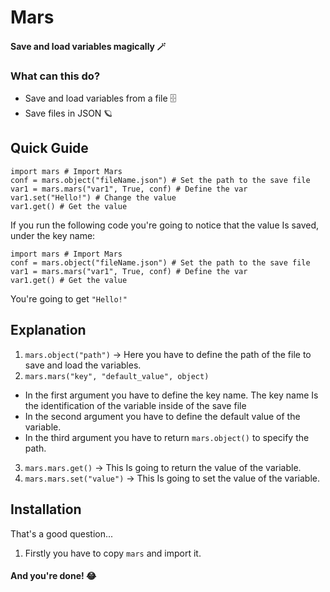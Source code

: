 # Mars
#### Save and load variables magically 🪄

### What can this do?
- Save and load variables from a file 🗄
- Save files in JSON 🪐

## Quick Guide
```
import mars # Import Mars
conf = mars.object("fileName.json") # Set the path to the save file
var1 = mars.mars("var1", True, conf) # Define the var
var1.set("Hello!") # Change the value
var1.get() # Get the value
```
If you run the following code you're going to notice that the value Is saved, under the key name:

```
import mars # Import Mars
conf = mars.object("fileName.json") # Set the path to the save file
var1 = mars.mars("var1", True, conf) # Define the var
var1.get() # Get the value
```
You're going to get `"Hello!"`

## Explanation
1. `mars.object("path")` -> Here you have to define the path of the file to save and load the variables.
2. `mars.mars("key", "default_value", object)`
- In the first argument you have to define the key name. The key name Is the identification of the variable inside of the save file
- In the second argument you have to define the default value of the variable.
- In the third argument you have to return `mars.object()` to specify the path.
3. `mars.mars.get()` -> This Is going to return the value of the variable.
4. `mars.mars.set("value")` -> This Is going to set the value of the variable.

## Installation
That's a good question...
1. Firstly you have to copy `mars` and import it.
#### And you're done! 😂

